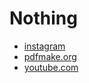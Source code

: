 # Nothing

- [instagram](https://instagram.com)
- [pdfmake.org](https://pdfmake.org)
- [youtube.com](https://youtube.com)
